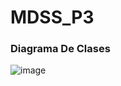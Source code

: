 # MDSS_P3

### Diagrama De Clases
![image](https://github.com/user-attachments/assets/1ccd9d89-32bd-4ba4-9462-117067362d32)


